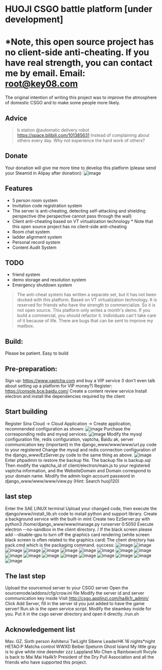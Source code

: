 # HUOJI CSGO battle platform [under development]
# *Note, this open source project has no client-side anti-cheating. If you have real strength, you can contact me by email. Email: root@key08.com
The original intention of writing this project was to improve the atmosphere of domestic CSGO and to make some people more likely.
## Advice
> b station @automatic delivery robot https://space.bilibili.com/101385631 
> Instead of complaining about others every day. Why not experience the hard work of others?
## Donate
Your donation will give me more time to develop this platform (please send your Steamid in Alipay after donation):
![image](https://github.com/huoji120/csgo_full/blob/master/pic/alipay.jpg)
## Features
+ 5 person room system
+ Invitation code registration system
+ The server is anti-cheating, detecting self-attacking and shielding perspective (the perspective cannot pass through the wall)
+ Client anti-cheating based on VT virtualization technology * Note that this open source project has no client-side anti-cheating
+ Room chat system
+ ladder alignment system
+ Personal record system
+ Content Audit System
## TODO
+ friend system
+ demo storage and resolution system
+ Emergency shutdown system
> The anti-cheat system has written a separate set, but it has not been docked with this platform. Based on VT virtualization technology. It is reserved for friends who have the strength to commercialize. So it is not open source.
> This platform only writes a month's demo. If you build a commercial, you should refactor it. Individuals can't take care of it because of life. There are bugs that can be sent to improve my mailbox.
## Build:
Please be patient. Easy to build
## Pre-preparation:
Sign up: https://www.vaptcha.com and buy a VIP service (I don't even talk about setting up a platform for VIP money?)
Register: https://console.bce.baidu.com/ Create a content review service
Install electron and install the dependencies required by the client
## Start building
Register Sina Cloud -> Cloud Application -> Create application, recommended configuration as shown:
![image](https://github.com/huoji120/csgo_full/blob/master/pic/1.png)
Purchase the corresponding redis and mysql services:
![image](https://github.com/huoji120/csgo_full/blob/master/pic/2.png)
Modify the mysql configuration file, redis configuration, vaptcha, Baidu ak, server communication key (important) in the django_www/www/www/url.py code to your registered
Change the mysql and redis connection configuration of the django_www/EzServer.py code to the same thing as above.
![image](https://github.com/huoji120/csgo_full/blob/master/pic/3.png)
Enter phpadmin to restore the backup file. The backup file is backup.sql
Then modify the vaptcha_id of client/electron/main.js to your registered vaptcha information, and the WebsiteDomain and Domain correspond to your domain name.
Modify the admin login account password in django_www/www/www/view.py (Hint: Search huoji120)
## last step
Enter the SAE LINUX terminal Upload your changed code, then execute the django/www/install_lib.sh code to install python and support library.
Create a background service with the built-in mint Create two EzServer.py with python3 /home/django_www/www/manage.py runserver 0:5050
Execute electron --no-sandbox in the client directory. / If the black screen please add --disable-gpu to turn off the graphics card rendering (white screen black screen is often related to the graphics card)
The client directory has pack.cmd which is the packaging command.
success:
![image](https://github.com/huoji120/csgo_full/blob/master/pic/4.png)
![image](https://github.com/huoji120/csgo_full/blob/master/pic/5.png)
![image](https://github.com/huoji120/csgo_full/blob/master/pic/6.png)
![image](https://github.com/huoji120/csgo_full/blob/master/pic/7.png)
![image](https://github.com/huoji120/csgo_full/blob/master/pic/8.png)
![image](https://github.com/huoji120/csgo_full/blob/master/pic/9.png)
![image](https://github.com/huoji120/csgo_full/blob/master/pic/10.png)
![image](https://github.com/huoji120/csgo_full/blob/master/pic/11.png)
![image](https://github.com/huoji120/csgo_full/blob/master/pic/12.png)
![image](https://github.com/huoji120/csgo_full/blob/master/pic/13.png)
![image](https://github.com/huoji120/csgo_full/blob/master/pic/14.png)
![image](https://github.com/huoji120/csgo_full/blob/master/pic/15.png)
![image](https://github.com/huoji120/csgo_full/blob/master/pic/16.png)
![image](https://github.com/huoji120/csgo_full/blob/master/pic/17.png)
![image](https://github.com/huoji120/csgo_full/blob/master/pic/18.png)
![image](https://github.com/huoji120/csgo_full/blob/master/pic/19.png)
![image](https://github.com/huoji120/csgo_full/blob/master/pic/20.png)
![image](https://github.com/huoji120/csgo_full/blob/master/pic/21.png)
![image](https://github.com/huoji120/csgo_full/blob/master/pic/22.png)
## The last step
Upload the sourcemod server to your CSGO server
Open the sourcemode/addons/cfg/crow.ini file
Modify the server id and server communication key inside
Visit http://csgo.applinzi.com/ha4k1r_admin/ Click Add Server, fill in the server id you just added to have the game server!
Run.sh is the open service script. Modify the steamkey inside for you. Put it in the csgo server directory and open it directly. /run.sh
## Acknowledgement list
Mav. GZ. Sixth person Ashiterui TwiLight Sibene LeaderHK 16 nights*night HETAO:P Matcha control
WWXD Beibei Speturm Ghost Island My little gray is to give white nine deemder zzz Lappland Mo Chen q Rainbowcolt
Rvcyle is back to Mai Mai Ha4k1r President of the Dry Pull Association and all the friends who have supported this project.
